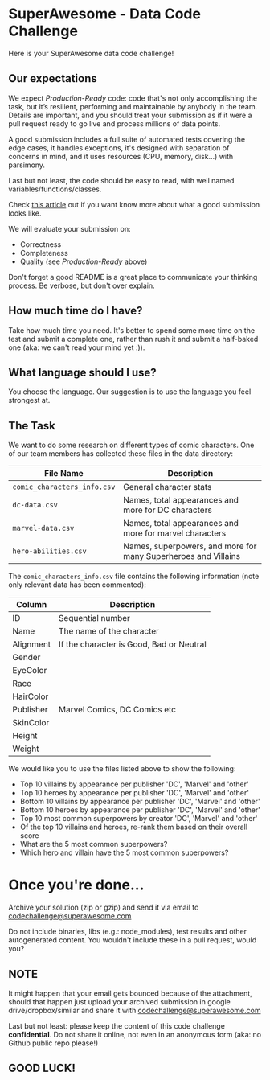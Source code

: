 # SuperAwesome - Data Code Challenge

Here is your SuperAwesome data code challenge!

## Our expectations

We expect *Production-Ready* code: code that's not only accomplishing the task,
but it’s resilient, performing and maintainable by anybody in the team.
Details are important, and you should treat your submission as if it were a pull
request ready to go live and process millions of data points.

A good submission includes a full suite of automated tests covering the edge
cases, it handles exceptions, it's designed with separation of concerns in mind,
and it uses resources (CPU, memory, disk...) with parsimony.

Last but not least, the code should be easy to read, with well named variables/functions/classes.

Check [this article](https://www.superawesome.com/blog/how-we-hire-engineers-to-build-kid-safe-technology/)
out if you want know more about what a good submission looks like.

We will evaluate your submission on:

* Correctness
* Completeness
* Quality (see *Production-Ready* above)

Don't forget a good README is a great place to communicate your thinking process.
Be verbose, but don't over explain.

## How much time do I have?

Take how much time you need. It's better to spend some more time on the test and submit a complete
one, rather than rush it and submit a half-baked one (aka: we can't read your mind
yet :)).

## What language should I use?

You choose the language. Our suggestion is to use the language you feel strongest
at.

## The Task

We want to do some research on different types of comic characters. One of our
team members has collected these files in the data directory:

| File Name                    | Description                                                     |
|------------------------------|-----------------------------------------------------------------|
| `comic_characters_info.csv`  | General character stats                                         |
| `dc-data.csv`                | Names, total appearances and more for DC characters             |
| `marvel-data.csv`            | Names, total appearances and more for marvel characters         |
| `hero-abilities.csv`         | Names, superpowers, and more for many Superheroes and Villains  |

The `comic_characters_info.csv` file contains the following information (note only
relevant data has been commented):

| Column     | Description                              |
|------------|------------------------------------------|
| ID         | Sequential number                        |
| Name       | The name of the character                |
| Alignment  | If the character is Good, Bad or Neutral |
| Gender     |                                          |
| EyeColor   |                                          |
| Race       |                                          |
| HairColor  |                                          |
| Publisher  | Marvel Comics, DC Comics etc             |
| SkinColor  |                                          |
| Height     |                                          |
| Weight     |                                          |

We would like you to use the files listed above to show the following:

* Top 10 villains by appearance per publisher 'DC', 'Marvel' and 'other'
* Top 10 heroes by appearance per publisher 'DC', 'Marvel' and 'other'
* Bottom 10 villains by appearance per publisher 'DC', 'Marvel' and 'other'
* Bottom 10 heroes by appearance per publisher 'DC', 'Marvel' and 'other'
* Top 10 most common superpowers by creator 'DC', 'Marvel' and 'other'
* Of the top 10 villains and heroes, re-rank them based on their overall score
* What are the 5 most common superpowers?
* Which hero and villain have the 5 most common superpowers?

# Once you're done...

Archive your solution (zip or gzip) and send it via email to codechallenge@superawesome.com

Do not include binaries, libs (e.g.: node_modules), test results and other
autogenerated content. You wouldn't include these in a pull request, would you?

## NOTE

It might happen that your email gets bounced because of the attachment, should
that happen just upload your archived submission in google drive/dropbox/similar
and share it with codechallenge@superawesome.com

Last but not least: please keep the content of this code challenge **confidential**.
Do not share it online, not even in an anonymous form (aka: no Github public repo
please!)

## GOOD LUCK!